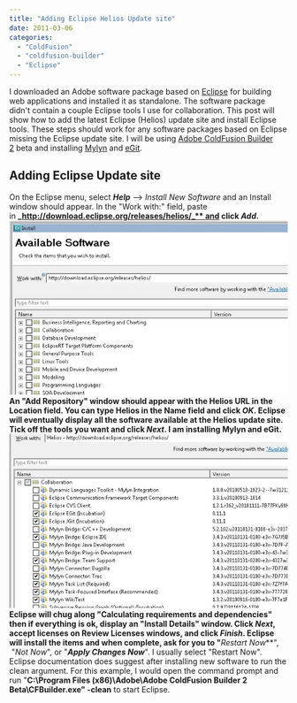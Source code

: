 ```yaml
---
title: "Adding Eclipse Helios Update site"
date: 2011-03-06
categories: 
  - "ColdFusion"
  - "coldfusion-builder"
  - "Eclipse"
---
```


I downloaded an Adobe software package based on [Eclipse](http://www.eclipse.org/) for building web applications and installed it as standalone. The software package didn't contain a couple Eclipse tools I use for collaboration. This post will show how to add the latest Eclipse (Helios) update site and install Eclipse tools. These steps should work for any software packages based on Eclipse missing the Eclipse update site. I will be using [Adobe ColdFusion Builder 2](http://labs.adobe.com/technologies/coldfusionbuilder2/) beta and installing [Mylyn](http://www.eclipse.org/mylyn/) and [eGit](http://www.eclipse.org/egit/).

## Adding Eclipse Update site

On the Eclipse menu, select **_Help_** --> _Install New Software_ and an Install window should appear. In the "Work with:" field, paste in **_http://download.eclipse.org/releases/helios/_** and click **_Add_**. ![](images/hus01.jpg) An "Add Repository" window should appear with the Helios URL in the Location field. You can type Helios in the Name field and click _**OK**_. Eclipse will eventually display all the software available at the Helios update site. Tick off the tools you want and click **_Next_**. I am installing Mylyn and eGit.  ![](images/hus02.jpg) Eclipse will chug along "Calculating requirements and dependencies" then if everything is ok, display an "Install Details" window. Click **_Next_**, accept licenses on Review Licenses windows, and click **_Finish_**. Eclipse will install the items and when complete, ask for you to "**_Restart Now_**",  "_Not Now_", or "_**Apply Changes Now**_". I usually select "Restart Now". Eclipse documentation does suggest after installing new software to run the clean argument. For this example, I would open the command prompt and run "**C:\\Program Files (x86)\\Adobe\\Adobe ColdFusion Builder 2 Beta\\CFBuilder.exe" -clean** to start Eclipse.
